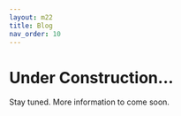 ```yaml
---
layout: m22
title: Blog
nav_order: 10
---
```


# Under Construction...

Stay tuned. More information to come soon.